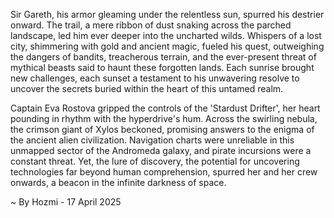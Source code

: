 
Sir Gareth, his armor gleaming under the relentless sun, spurred his destrier onward. The trail, a mere ribbon of dust snaking across the parched landscape, led him ever deeper into the uncharted wilds.  Whispers of a lost city, shimmering with gold and ancient magic, fueled his quest, outweighing the dangers of bandits, treacherous terrain, and the ever-present threat of mythical beasts said to haunt these forgotten lands. Each sunrise brought new challenges, each sunset a testament to his unwavering resolve to uncover the secrets buried within the heart of this untamed realm.

Captain Eva Rostova gripped the controls of the 'Stardust Drifter', her heart pounding in rhythm with the hyperdrive's hum.  Across the swirling nebula, the crimson giant of Xylos beckoned, promising answers to the enigma of the ancient alien civilization.  Navigation charts were unreliable in this unmapped sector of the Andromeda galaxy, and pirate incursions were a constant threat. Yet, the lure of discovery, the potential for uncovering technologies far beyond human comprehension, spurred her and her crew onwards, a beacon in the infinite darkness of space.

~ By Hozmi - 17 April 2025
